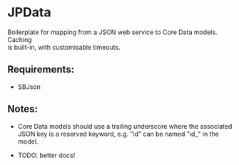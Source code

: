 JPData
======

Boilerplate for mapping from a JSON web service to Core Data models. Caching  
is built-in, with customisable timeouts.

Requirements:
-------------

* SBJson

Notes:
------

* Core Data models should use a trailing underscore where the associated JSON
  key is a reserved keyword, e.g. "id" can be named "id_" in the model.

* TODO: better docs!

